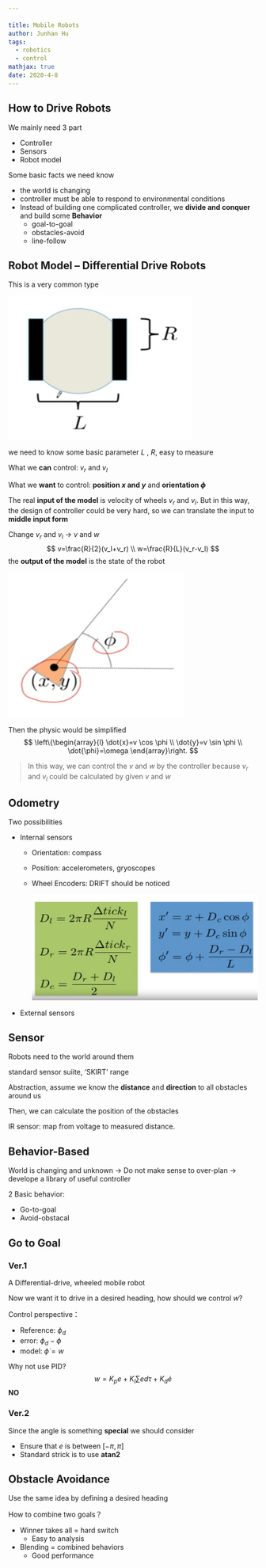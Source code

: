```yaml
---

title: Mobile Robots
author: Junhan Hu
tags:
  - robotics
  - control
mathjax: true
date: 2020-4-8 
---
```


## How to Drive Robots

We mainly need 3 part

* Controller
* Sensors
* Robot model

Some basic facts we need know

* the world is changing
* controller must be able to respond to environmental conditions
* Instead of building one complicated controller, we **divide and conquer** and build some **Behavior**
  * goal-to-goal
  * obstacles-avoid
  * line-follow

<!-- more -->

## Robot Model –  Differential Drive Robots

This is a very common type

![image-20200408010708398](https://raw.githubusercontent.com/hujunhan/cloudimage/master/img/20200408010709.png)

we need to know some basic parameter $L$ , $R$, easy to measure

What we **can** control: $v_r$ and $v_l$

What we **want** to control: **position $x$ and $y$** and **orientation $\phi$**

The real **input of the model** is velocity of wheels $v_r$ and $v_l$. But in this way, the design of controller could be very hard, so we can translate the input to **middle input form**

Change $v_r$ and $v_l$ $\to$ $v$ and $w$
$$
v=\frac{R}{2}(v_l+v_r)
\\ 
w=\frac{R}{L}(v_r-v_l)
$$
the **output of the model** is the state of the robot

![image-20200408011112780](https://raw.githubusercontent.com/hujunhan/cloudimage/master/img/20200408011114.png)

Then the physic would be simplified
$$
\left\{\begin{array}{l}
\dot{x}=v \cos \phi \\
\dot{y}=v \sin \phi \\
\dot{\phi}=\omega
\end{array}\right.
$$

> In this way, we can control the $v$ and $w$ by the controller because $v_r$ and $v_l$ could be calculated by given $v$ and $w$

##  Odometry

Two possibilities

* Internal sensors
  * Orientation: compass
  
  * Position: accelerometers, gryoscopes
  
  * Wheel Encoders: DRIFT should be noticed
  
    ![image-20200417162710138](https://raw.githubusercontent.com/hujunhan/cloudimage/master/img/20200418154633.png)
* External sensors

## Sensor

Robots need to the world around them

standard sensor suiite, ‘SKIRT’ range

Abstraction, assume we know the **distance** and **direction** to all obstacles around us

Then, we can calculate the position of the obstacles

IR sensor: map from voltage to measured distance.

## Behavior-Based

World is changing and unknown $\to$ Do not make sense to over-plan $\to$ develope a library of useful controller

2 Basic behavior: 

* Go-to-goal
* Avoid-obstacal

## Go to Goal

### Ver.1

A Differential-drive, wheeled mobile robot

Now we want it to drive in a desired heading, how should we control $w$?

Control perspective：

* Reference: $\phi_d$
* error: $\phi_d-\phi$
* model: $\dot{\phi}=w$

Why not use PID?
$$
w=K_pe+K_I\sum ed\tau+K_d\dot e
$$
**NO**

### Ver.2 

Since the angle is something **special** we should consider

* Ensure that $e$ is between $[-\pi,\pi]$ 
* Standard strick is to use **atan2**

## Obstacle Avoidance

Use the same idea by defining a desired heading

How to combine two goals？

* Winner takes all = hard switch
  * Easy to analysis
* Blending = combined behaviors
  * Good performance
